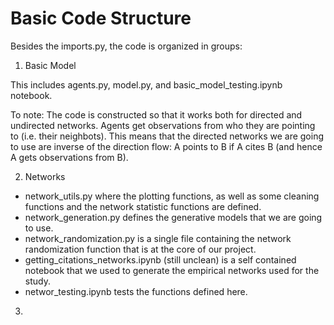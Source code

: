 # Basic Code Structure

Besides the imports.py, the code is organized in groups:

1. Basic Model

This includes agents.py, model.py, and basic_model_testing.ipynb notebook.

To note: The code is constructed so that it works both for directed and undirected networks. Agents get observations from who they are pointing to (i.e. their neighbots). 
This means that the directed networks we are going to use are inverse of the direction flow: A points to B if A cites B (and hence A gets observations from B).

2. Networks

- network_utils.py where the plotting functions, as well as some cleaning functions and the network statistic functions are defined.
- network_generation.py defines the generative models that we are going to use.
- network_randomization.py is a single file containing the network randomization function that is at the core of our project.
- getting_citations_networks.ipynb (still unclean) is a self contained notebook that we used to generate the empirical networks used for the study.
- networ_testing.ipynb tests the functions defined here.

  
3. 
